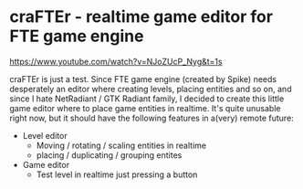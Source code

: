 # craFTEr - realtime game editor for FTE game engine

https://www.youtube.com/watch?v=NJoZUcP_Nyg&t=1s

craFTEr is just a test. Since FTE game engine (created by Spike) needs desperately an editor where creating levels, placing entities and so on, and since I hate NetRadiant / GTK Radiant family, I decided to create this little game editor where to place game entities in realtime.
It's quite unusable right now, but it should have the following features in a(very) remote future:
* Level editor
	* Moving / rotating / scaling entities in realtime
	* placing / duplicating / grouping entites
* Game editor
	* Test level in realtime just pressing a button